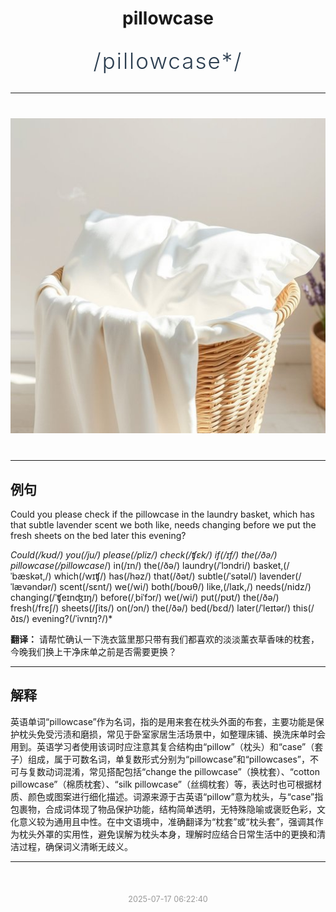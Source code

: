 <div align="center">

# pillowcase

<div style="margin: 30px 0;">
<h1 style="font-size: 2.5em; font-weight: 300; letter-spacing: 2px; margin: 0; color: #2c3e50;">
/pillowcase*/
</h1>
</div>

</div>

---

<div align="center" style="margin: 40px 0;">

![pillowcase](images/pillowcase.png)

</div>

---

## 例句

Could you please check if the pillowcase in the laundry basket, which has that subtle lavender scent we both like, needs changing before we put the fresh sheets on the bed later this evening?

*Could(/kʊd/) you(/ju/) please(/pliz/) check(/ʧɛk/) if(/ɪf/) the(/ðə/) pillowcase(/pillowcase*/) in(/ɪn/) the(/ðə/) laundry(/ˈlɔndri/) basket,(/ˈbæskət,/) which(/wɪʧ/) has(/həz/) that(/ðət/) subtle(/ˈsətəl/) lavender(/ˈlævəndər/) scent(/sɛnt/) we(/wi/) both(/boʊθ/) like,(/laɪk,/) needs(/nidz/) changing(/ˈʧeɪnʤɪŋ/) before(/ˌbiˈfɔr/) we(/wi/) put(/pʊt/) the(/ðə/) fresh(/frɛʃ/) sheets(/ʃits/) on(/ɔn/) the(/ðə/) bed(/bɛd/) later(/ˈleɪtər/) this(/ðɪs/) evening?(/ˈivnɪŋ?/)*

**翻译：** 请帮忙确认一下洗衣篮里那只带有我们都喜欢的淡淡薰衣草香味的枕套，今晚我们换上干净床单之前是否需要更换？

---

## 解释

英语单词“pillowcase”作为名词，指的是用来套在枕头外面的布套，主要功能是保护枕头免受污渍和磨损，常见于卧室家居生活场景中，如整理床铺、换洗床单时会用到。英语学习者使用该词时应注意其复合结构由“pillow”（枕头）和“case”（套子）组成，属于可数名词，单复数形式分别为“pillowcase”和“pillowcases”，不可与复数动词混淆，常见搭配包括“change the pillowcase”（换枕套）、“cotton pillowcase”（棉质枕套）、“silk pillowcase”（丝绸枕套）等，表达时也可根据材质、颜色或图案进行细化描述。词源来源于古英语“pillow”意为枕头，与“case”指包裹物，合成词体现了物品保护功能，结构简单透明，无特殊隐喻或褒贬色彩，文化意义较为通用且中性。在中文语境中，准确翻译为“枕套”或“枕头套”，强调其作为枕头外罩的实用性，避免误解为枕头本身，理解时应结合日常生活中的更换和清洁过程，确保词义清晰无歧义。


---

<div align="center" style="margin-top: 50px;">
<small style="color: #999; font-size: 0.9em;">2025-07-17 06:22:40</small>
</div>
